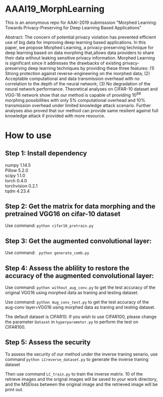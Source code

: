 # AAAI19_MorphLearning
This is an anonymous repo for AAAI-2019 submisssion "Morphed Learning: Towards Privacy-Preserving for Deep Learning Based Applications"

Abstract: The concern of potential privacy violation has prevented efficient use of big data for improving deep learning based applications. In this paper, we propose Morphed Learning, a privacy-preserving technique for deep learning based on data morphing that,allows data providers to share their data without leaking sensitive privacy information. 
Morphed Learning is significant since it addresses the drawbacks of existing privacy-preserving deep learning techniques by providing these three features: (1) Strong protection against reverse-engineering on the morphed data; (2) Acceptable computational and data transmission overhead with no correlation to the depth of the neural network; (3) No degradation of the neural network performance.
Theoretical analyses on CIFAR-10 dataset and VGG-16 network show that our method is capable of providing $10^{89}$ morphing possibilities with only 5\% computational overhead and 10\% transmission overhead under limited knowledge attack scenario. 
Further analyses also proved that our method can provide same resilient against full knowledge attack if provided with more resource.

# How to use

## Step 1: Install dependency   
numpy       1.14.5   
Pillow      5.2.0    
scipy       1.1.0    
torch       0.4.0    
torchvision 0.2.1    
tqdm        4.23.4   

## Step 2: Get the matrix for data morphing and the pretrained VGG16 on cifar-10 dataset
Use command: `python cifar10_pretrain.py`

## Step 3: Get the augmented convolutional layer:
Use command: ` python generate_comb.py`

## Step 4: Assess the ablility to restore the accuracy of the augmented convolutional layer:
Use command: `python without_aug_conv.py` to get the test accuracy of the original VGG16 using morphed data as traning and testing dataset.

Use command: `python Aug_conv_test.py` to get the test accuracy of the aug-conv layer+VGG16 using morphed data as traning and testing dataset.

The default dataset is CIFAR10. If you wish to use CIFAR100, please change the parameter `Dataset` in  `hyperparameter.py` to perform the test on CIFAR100.

## Step 5: Assess the security
To assess the security of our method under the inverse traning senario, use command `python LCreverse_dataset.py` to generate the inverse traning dataset

Then use command `LC_train.py` to train the inverse matrix. 10 of the retrieve images and the orignal images will be saved to your work directory,  and the MSEloss between the original image and the retrieved image will be print out.